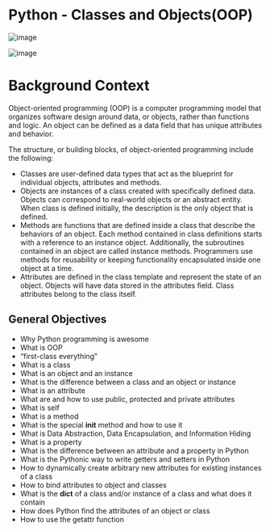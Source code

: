 # Python - Classes and Objects(OOP)
![image](https://user-images.githubusercontent.com/105078661/208783342-57495db5-6a49-4315-9b1e-63b76d4871b0.png)

![image](https://user-images.githubusercontent.com/105078661/208781985-d4797b3c-a822-4147-a5c1-df58ea432676.png)

# Background Context
Object-oriented programming (OOP) is a computer programming model that organizes software design around data, or objects, rather than functions and logic. An object can be defined as a data field that has unique attributes and behavior.

The structure, or building blocks, of object-oriented programming include the following:

* Classes are user-defined data types that act as the blueprint for individual objects, attributes and methods.
* Objects are instances of a class created with specifically defined data. Objects can correspond to real-world objects or an abstract entity. When class is defined initially, the description is the only object that is defined.
* Methods are functions that are defined inside a class that describe the behaviors of an object. Each method contained in class definitions starts with a reference to an instance object. Additionally, the subroutines contained in an object are called instance methods. Programmers use methods for reusability or keeping functionality encapsulated inside one object at a time.
* Attributes are defined in the class template and represent the state of an object. Objects will have data stored in the attributes field. Class attributes belong to the class itself.



## General Objectives
- Why Python programming is awesome
- What is OOP
- “first-class everything”
- What is a class
- What is an object and an instance
- What is the difference between a class and an object or instance
- What is an attribute
- What are and how to use public, protected and private attributes
- What is self
- What is a method
- What is the special __init__ method and how to use it
- What is Data Abstraction, Data Encapsulation, and Information Hiding
- What is a property
- What is the difference between an attribute and a property in Python
- What is the Pythonic way to write getters and setters in Python
- How to dynamically create arbitrary new attributes for existing instances of a class
- How to bind attributes to object and classes
- What is the __dict__ of a class and/or instance of a class and what does it contain
- How does Python find the attributes of an object or class
- How to use the getattr function
